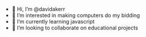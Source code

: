 - 👋 Hi, I’m @davidakerr
- 👀 I’m interested in making computers do my bidding
- 🌱 I’m currently learning javascript
- 💞️ I’m looking to collaborate on educational projects

<!---
davidakerr/davidakerr is a ✨ special ✨ repository because its `README.md` (this file) appears on your GitHub profile.
You can click the Preview link to take a look at your changes.
--->
